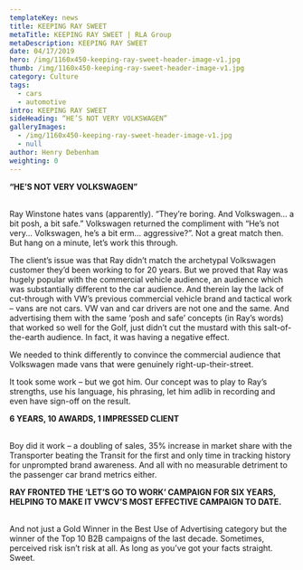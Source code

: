```yaml
---
templateKey: news
title: KEEPING RAY SWEET
metaTitle: KEEPING RAY SWEET | RLA Group
metaDescription: KEEPING RAY SWEET
date: 04/17/2019
hero: /img/1160x450-keeping-ray-sweet-header-image-v1.jpg
thumb: /img/1160x450-keeping-ray-sweet-header-image-v1.jpg
category: Culture
tags:
  - cars
  - automotive
intro: KEEPING RAY SWEET
sideHeading: “HE’S NOT VERY VOLKSWAGEN”
galleryImages:
  - /img/1160x450-keeping-ray-sweet-header-image-v1.jpg
  - null
author: Henry Debenham
weighting: 0
---
```

<strong>“HE’S NOT VERY VOLKSWAGEN”
</strong><br><br>

Ray Winstone hates vans (apparently). 
“They’re boring. And Volkswagen... a bit posh, a bit safe.” Volkswagen returned the compliment with “He’s not very... Volkswagen, he’s a bit erm… aggressive?”. Not a great match then. But hang on a minute, let’s work this through.

The client’s issue was that Ray didn’t match the archetypal Volkswagen customer they’d been working to for 20 years.  But we proved that Ray was hugely popular with the commercial vehicle audience, an audience which was substantially different to the car audience. And therein lay the lack of cut-through with VW’s previous commercial vehicle brand and tactical work – vans are not cars. VW van and car drivers are not one and the same. And advertising them with the same ‘posh and safe’ concepts (in Ray’s words) that worked so well for the Golf, just didn’t cut the mustard with this salt-of-the-earth audience. In fact, it was having a negative effect.

We needed to think differently to convince the commercial audience that Volkswagen made vans that were genuinely right-up-their-street.

It took some work – but we got him. Our concept was to play to Ray’s strengths, use his language, his phrasing, let him adlib in recording and even have sign-off on the result.

<strong>6 YEARS, 10 AWARDS, 1 IMPRESSED CLIENT
</strong><br><br>

Boy did it work – a doubling of sales, 35% increase in market share with the Transporter beating the Transit for the first and only time in tracking history for unprompted brand awareness. And all with no measurable detriment to the passenger car brand metrics either.

<strong>RAY FRONTED THE ‘LET’S GO TO WORK’ CAMPAIGN FOR SIX YEARS, HELPING TO MAKE IT VWCV’S MOST EFFECTIVE CAMPAIGN TO DATE.</strong><br><br>

And not just a Gold Winner in the Best Use of Advertising category but the winner of the Top 10 B2B campaigns of the last decade. Sometimes, perceived risk isn’t risk at all. As long as you’ve got your facts straight. Sweet.
